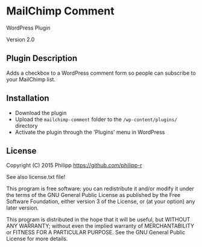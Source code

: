 # MailChimp Comment

WordPress Plugin

Version 2.0

## Plugin Description

Adds a checkbox to a WordPress comment form so people can subscribe to your MailChimp list.

## Installation

* Download the plugin
* Upload the `mailchimp-comment` folder to the `/wp-content/plugins/` directory
* Activate the plugin through the 'Plugins' menu in WordPress

## License
Copyright (C) 2015 Philipp https://github.com/philipp-r

See also license.txt file!

This program is free software: you can redistribute it and/or modify
it under the terms of the GNU General Public License as published by
the Free Software Foundation, either version 3 of the License, or
(at your option) any later version.

This program is distributed in the hope that it will be useful,
but WITHOUT ANY WARRANTY; without even the implied warranty of
MERCHANTABILITY or FITNESS FOR A PARTICULAR PURPOSE.  See the
GNU General Public License for more details.
